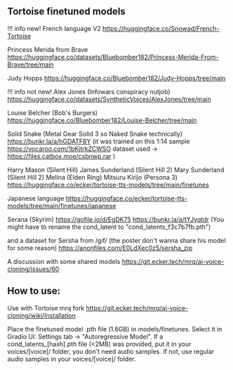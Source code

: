 ## Tortoise finetuned models

!!! info new!
French language V2
https://huggingface.co/Snowad/French-Tortoise

Princess Merida from Brave
https://huggingface.co/datasets/Bluebomber182/Princess-Merida-From-Brave/tree/main

Judy Hopps
https://huggingface.co/Bluebomber182/Judy-Hopps/tree/main

!!! info not new!
Alex Jones (Infowars conspiracy nutjob)
https://huggingface.co/datasets/SyntheticVoices/AlexJones/tree/main

Louise Belcher (Bob's Burgers)
https://huggingface.co/Bluebomber182/Louise-Belcher/tree/main

Solid Snake  (Metal Gear Solid 3 so Naked Snake technically)
https://bunkr.la/a/hGDATF8Y
(it was trained on this 1:14 sample https://vocaroo.com/1bKjtrkZCWSO 
dataset used -> https://files.catbox.moe/csbnwp.rar )

Harry Mason (Silent Hill)
James Sunderland (Silent Hill 2)
Mary Sunderland (Silent Hill 2)
Melina (Elden Ring)
Mitsuru Kirijo (Persona 3)
https://huggingface.co/ecker/tortoise-tts-models/tree/main/finetunes

Japanese language
https://huggingface.co/ecker/tortoise-tts-models/tree/main/finetunes/japanese

Serana (Skyrim)
https://gofile.io/d/EgDK75
https://bunkr.la/a/tYJyqtdr
(You might have to rename the cond_latent to "cond_latents_f3c7b7fb.pth")

and a dataset for Sersha from /gif/ (the poster don't wanna share his model for some reason)
https://anonfiles.com/E0LdXec0z5/sersha_zip

A discussion with some shared models https://git.ecker.tech/mrq/ai-voice-cloning/issues/60

## How to use:
Use with Tortoise mrq fork https://git.ecker.tech/mrq/ai-voice-cloning/wiki/Installation

Place the finetuned model .pth file (1.6GB) in models/finetunes.
Select it in Gradio UI: Settings tab -> "Autoregressive Model".
If a cond_latents_[hash].pth file (<2MB) was provided, put it in your voices/[voice]/ folder, you don't need audio samples.
If not, use regular audio samples in your voices/[voice]/ folder.
